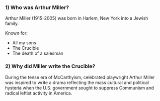 
### 1) Who was Arthur Miller?
Arthur Miller (1915-2005) was born in Harlem, New York into a Jewish family. 

Known for:
- All my sons
- The Crucible
- The death of a salesman
### 2) Why did Miller write the Crucible?
During the tense era of McCarthyism, celebrated playwright Arthur Miller was inspired to write a drama reflecting the mass cultural and political hysteria when the U.S. government sought to suppress Communism and radical leftist activity in America.

